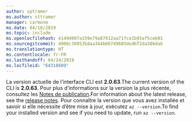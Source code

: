 ```yaml
---
author: sptramer
ms.author: sttramer
manager: carmonm
ms.date: 04/18/2019
ms.topic: include
ms.openlocfilehash: e149d007a159e79a87412aa71fce1b93af5ceb01
ms.sourcegitcommit: 4906c38953bdaa344b66749685dedbf2da386dab
ms.translationtype: HT
ms.contentlocale: fr-FR
ms.lasthandoff: 04/24/2019
ms.locfileid: "64318609"
---
```

<span data-ttu-id="11eb9-101">La version actuelle de l’interface CLI est __2.0.63__.</span><span class="sxs-lookup"><span data-stu-id="11eb9-101">The current version of the CLI is __2.0.63__.</span></span> <span data-ttu-id="11eb9-102">Pour plus d’informations sur la version la plus récente, consultez les [Notes de publication](../release-notes-azure-cli.md).</span><span class="sxs-lookup"><span data-stu-id="11eb9-102">For information about the latest release, see the [release notes](../release-notes-azure-cli.md).</span></span> <span data-ttu-id="11eb9-103">Pour connaître la version que vous avez installée et savoir si elle nécessite d’être mise à jour, exécutez `az --version`.</span><span class="sxs-lookup"><span data-stu-id="11eb9-103">To find your installed version and see if you need to update, run `az --version`.</span></span>
